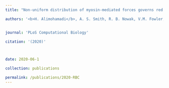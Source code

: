 ```yaml
---
title: "Non-uniform distribution of myosin-mediated forces governs red blood cell membrane curvature through tension modulation [[Link]](https://journals.plos.org/ploscompbiol/article?id=10.1371/journal.pcbi.1007890&rev=1)"

authors: '<b>H. Alimohamadi</b>, A. S. Smith, R. B. Nowak, V.M. Fowler, and P. Rangamani'


journal: 'PLoS Computational Biology'

citation: '(2020)'



date: 2020-06-1

collection: publications

permalink: /publications/2020-RBC
---
```

